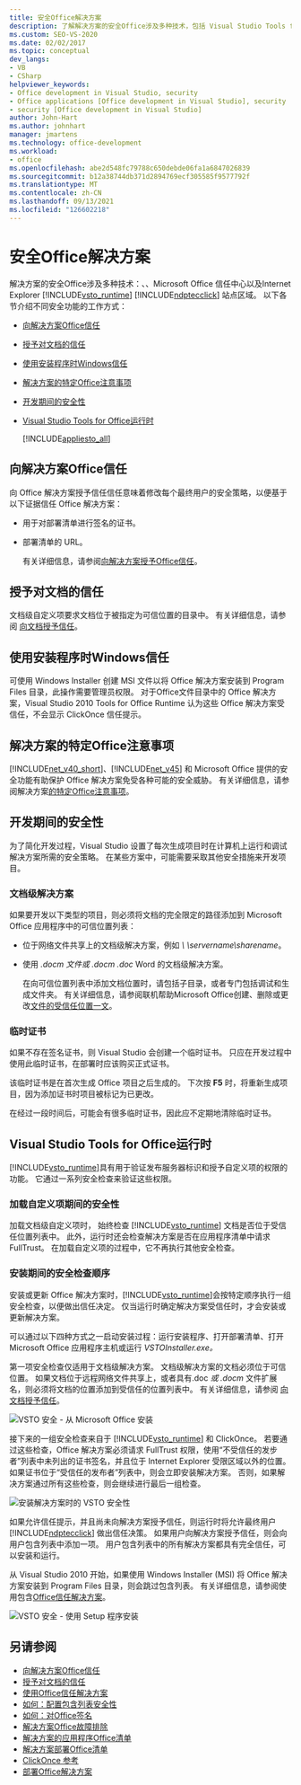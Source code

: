 ```yaml
---
title: 安全Office解决方案
description: 了解解决方案的安全Office涉及多种技术，包括 Visual Studio Tools for Office 运行时ClickOnce。
ms.custom: SEO-VS-2020
ms.date: 02/02/2017
ms.topic: conceptual
dev_langs:
- VB
- CSharp
helpviewer_keywords:
- Office development in Visual Studio, security
- Office applications [Office development in Visual Studio], security
- security [Office development in Visual Studio]
author: John-Hart
ms.author: johnhart
manager: jmartens
ms.technology: office-development
ms.workload:
- office
ms.openlocfilehash: abe2d548fc79788c650debde06fa1a6847026839
ms.sourcegitcommit: b12a38744db371d2894769ecf305585f9577792f
ms.translationtype: MT
ms.contentlocale: zh-CN
ms.lasthandoff: 09/13/2021
ms.locfileid: "126602218"
---
```

# <a name="secure-office-solutions"></a>安全Office解决方案
  解决方案的安全Office涉及多种技术：、、Microsoft Office 信任中心以及Internet Explorer [!INCLUDE[vsto_runtime](../vsto/includes/vsto-runtime-md.md)] [!INCLUDE[ndptecclick](../vsto/includes/ndptecclick-md.md)] 站点区域。 以下各节介绍不同安全功能的工作方式：

- [向解决方案Office信任](#GrantingTrustToSolutions)

- [授予对文档的信任](#GrantingTrustToDocuments)

- [使用安装程序时Windows信任](#GrantingTrustWindowsInstaller)

- [解决方案的特定Office注意事项](#Security)

- [开发期间的安全性](#SecurityDuringDeployment)

- [Visual Studio Tools for Office运行时](#VisualStudioToolsForOfficeRuntime)

  [!INCLUDE[appliesto_all](../vsto/includes/appliesto-all-md.md)]

## <a name="grant-trust-to-office-solutions"></a><a name="GrantingTrustToSolutions"></a>向解决方案Office信任
 向 Office 解决方案授予信任信任意味着修改每个最终用户的安全策略，以便基于以下证据信任 Office 解决方案：

- 用于对部署清单进行签名的证书。

- 部署清单的 URL。

  有关详细信息，请参阅[向解决方案授予Office信任](../vsto/granting-trust-to-office-solutions.md)。

## <a name="grant-trust-to-documents"></a><a name="GrantingTrustToDocuments"></a> 授予对文档的信任
 文档级自定义项要求文档位于被指定为可信位置的目录中。 有关详细信息，请参阅 [向文档授予信任](../vsto/granting-trust-to-documents.md)。

## <a name="grant-trust-when-using-windows-installer"></a><a name="GrantingTrustWindowsInstaller"></a>使用安装程序时Windows信任
 可使用 Windows Installer 创建 MSI 文件以将 Office 解决方案安装到 Program Files 目录，此操作需要管理员权限。 对于Office文件目录中的 Office 解决方案，Visual Studio 2010 Tools for Office Runtime 认为这些 Office 解决方案受信任，不会显示 ClickOnce 信任提示。

## <a name="specific-security-considerations-for-office-solutions"></a><a name="Security"></a>解决方案的特定Office注意事项
 [!INCLUDE[net_v40_short](../sharepoint/includes/net-v40-short-md.md)]、[!INCLUDE[net_v45](../vsto/includes/net-v45-md.md)] 和 Microsoft Office 提供的安全功能有助保护 Office 解决方案免受各种可能的安全威胁。 有关详细信息，请参阅解决方案[的特定Office注意事项](../vsto/specific-security-considerations-for-office-solutions.md)。

## <a name="security-during-development"></a><a name="SecurityDuringDeployment"></a> 开发期间的安全性
 为了简化开发过程，Visual Studio 设置了每次生成项目时在计算机上运行和调试解决方案所需的安全策略。 在某些方案中，可能需要采取其他安全措施来开发项目。

### <a name="document-level-solutions"></a>文档级解决方案
 如果要开发以下类型的项目，则必须将文档的完全限定的路径添加到 Microsoft Office 应用程序中的可信位置列表：

- 位于网络文件共享上的文档级解决方案，例如 *\\ \servername\sharename*。

- 使用 *.docm 文件或 .docm* *.doc* Word 的文档级解决方案。

  在向可信位置列表中添加文档位置时，请包括子目录，或者专门包括调试和生成文件夹。 有关详细信息，请参阅联机帮助Microsoft Office创建、删除或更改[文件的受信任位置一文](https://support.office.com/article/Create-remove-or-change-a-trusted-location-for-your-files-f5151879-25ea-4998-80a5-4208b3540a62)。

### <a name="temporary-certificates"></a>临时证书
 如果不存在签名证书，则 Visual Studio 会创建一个临时证书。 只应在开发过程中使用此临时证书，在部署时应该购买正式证书。

 该临时证书是在首次生成 Office 项目之后生成的。 下次按 **F5** 时，将重新生成项目，因为添加证书时项目被标记为已更改。

 在经过一段时间后，可能会有很多临时证书，因此应不定期地清除临时证书。

## <a name="visual-studio-tools-for-office-runtime"></a><a name="VisualStudioToolsForOfficeRuntime"></a>Visual Studio Tools for Office运行时
 [!INCLUDE[vsto_runtime](../vsto/includes/vsto-runtime-md.md)]具有用于验证发布服务器标识和授予自定义项的权限的功能。 它通过一系列安全检查来验证这些权限。

### <a name="security-during-customization-loading"></a>加载自定义项期间的安全性
 加载文档级自定义项时， 始终检查 [!INCLUDE[vsto_runtime](../vsto/includes/vsto-runtime-md.md)] 文档是否位于受信任位置列表中。 此外，运行时还会检查解决方案是否在应用程序清单中请求 FullTrust。 在加载自定义项的过程中，它不再执行其他安全检查。

### <a name="sequence-of-security-checks-during-installation"></a>安装期间的安全检查顺序
 安装或更新 Office 解决方案时，[!INCLUDE[vsto_runtime](../vsto/includes/vsto-runtime-md.md)]会按特定顺序执行一组安全检查，以便做出信任决定。 仅当运行时确定解决方案受信任时，才会安装或更新解决方案。

 可以通过以下四种方式之一启动安装过程：运行安装程序、打开部署清单、打开 Microsoft Office 应用程序主机或运行 *VSTOInstaller.exe。*

 第一项安全检查仅适用于文档级解决方案。 文档级解决方案的文档必须位于可信位置。 如果文档位于远程网络文件共享上，或者具有.doc *或 .docm* 文件扩展名，则必须将文档的位置添加到受信任的位置列表中。 有关详细信息，请参阅 [向文档授予信任](../vsto/granting-trust-to-documents.md)。

 ![VSTO 安全 - 从 Microsoft Office 安装](../vsto/media/host-install.png "VSTO 安全 - 从 Microsoft Office 安装")

 接下来的一组安全检查来自于 [!INCLUDE[vsto_runtime](../vsto/includes/vsto-runtime-md.md)] 和 ClickOnce。 若要通过这些检查，Office 解决方案必须请求 FullTrust 权限，使用“不受信任的发步者”列表中未列出的证书签名，并且位于 Internet Explorer 受限区域以外的位置。 如果证书位于“受信任的发布者”列表中，则会立即安装解决方案。 否则，如果解决方案通过所有这些检查，则会继续进行最后一组检查。

 ![安装解决方案时的 VSTO 安全性](../vsto/media/installing.png "安装解决方案时的 VSTO 安全性")

 如果允许信任提示，并且尚未向解决方案授予信任，则运行时将允许最终用户 [!INCLUDE[ndptecclick](../vsto/includes/ndptecclick-md.md)] 做出信任决策。 如果用户向解决方案授予信任，则会向用户包含列表中添加一项。 用户包含列表中的所有解决方案都具有完全信任，可以安装和运行。

 从 Visual Studio 2010 开始，如果使用 Windows Installer (MSI) 将 Office 解决方案安装到 Program Files 目录，则会跳过包含列表。 有关详细信息，请参阅使用包含[Office信任解决方案](../vsto/trusting-office-solutions-by-using-inclusion-lists.md)。

 ![VSTO 安全 - 使用 Setup 程序安装](../vsto/media/setup-vstoinstaller.png "VSTO 安全 - 使用 Setup 程序安装")

## <a name="see-also"></a>另请参阅

- [向解决方案Office信任](../vsto/granting-trust-to-office-solutions.md)
- [授予对文档的信任](../vsto/granting-trust-to-documents.md)
- [使用Office信任解决方案](../vsto/trusting-office-solutions-by-using-inclusion-lists.md)
- [如何：配置包含列表安全性](../vsto/how-to-configure-inclusion-list-security.md)
- [如何：对Office签名](../vsto/how-to-sign-office-solutions.md)
- [解决方案Office故障排除](../vsto/troubleshooting-office-solution-security.md)
- [解决方案的应用程序Office清单](../vsto/application-manifests-for-office-solutions.md)
- [解决方案部署Office清单](../vsto/deployment-manifests-for-office-solutions.md)
- [ClickOnce 参考](../deployment/clickonce-reference.md)
- [部署Office解决方案](../vsto/deploying-an-office-solution.md)
